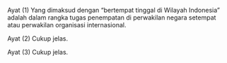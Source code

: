 Ayat (1)
Yang dimaksud dengan “bertempat tinggal di Wilayah
Indonesia” adalah dalam rangka tugas penempatan di
perwakilan negara setempat atau perwakilan organisasi
internasional.

Ayat (2)
Cukup jelas.

Ayat (3)
Cukup jelas.